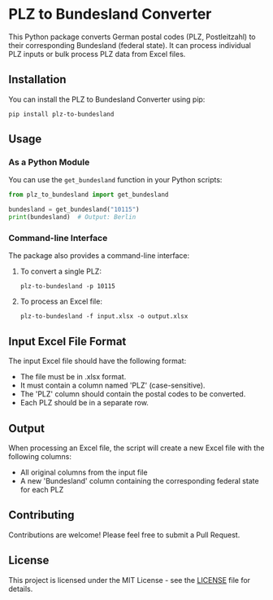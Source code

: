 # PLZ to Bundesland Converter

This Python package converts German postal codes (PLZ, Postleitzahl) to their corresponding Bundesland (federal state). It can process individual PLZ inputs or bulk process PLZ data from Excel files.

## Installation

You can install the PLZ to Bundesland Converter using pip:

```
pip install plz-to-bundesland
```

## Usage

### As a Python Module

You can use the `get_bundesland` function in your Python scripts:

```python
from plz_to_bundesland import get_bundesland

bundesland = get_bundesland("10115")
print(bundesland)  # Output: Berlin
```

### Command-line Interface

The package also provides a command-line interface:

1. To convert a single PLZ:
   ```
   plz-to-bundesland -p 10115
   ```

2. To process an Excel file:
   ```
   plz-to-bundesland -f input.xlsx -o output.xlsx
   ```

## Input Excel File Format

The input Excel file should have the following format:

- The file must be in .xlsx format.
- It must contain a column named 'PLZ' (case-sensitive).
- The 'PLZ' column should contain the postal codes to be converted.
- Each PLZ should be in a separate row.

## Output

When processing an Excel file, the script will create a new Excel file with the following columns:
- All original columns from the input file
- A new 'Bundesland' column containing the corresponding federal state for each PLZ

## Contributing

Contributions are welcome! Please feel free to submit a Pull Request.

## License

This project is licensed under the MIT License - see the [LICENSE](LICENSE) file for details.